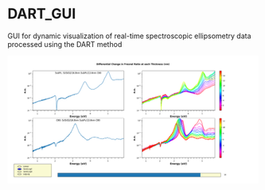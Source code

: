 # DART_GUI
GUI for dynamic visualization of real-time spectroscopic ellipsometry data processed using the DART method

![image](example_plot.png)
